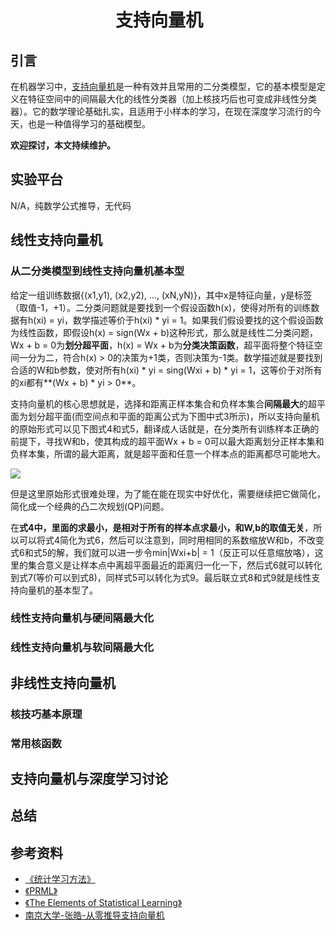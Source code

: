 # 　　　　　　支持向量机
## 引言
在机器学习中，[支持向量机](https://en.wikipedia.org/wiki/Support-vector_machine)是一种有效并且常用的二分类模型，它的基本模型是定义在特征空间中的间隔最大化的线性分类器（加上核技巧后也可变成非线性分类器）。它的数学理论基础扎实，且适用于小样本的学习，在现在深度学习流行的今天，也是一种值得学习的基础模型。

**欢迎探讨，本文持续维护。**



## 实验平台

N/A，纯数学公式推导，无代码



## 线性支持向量机

### 从二分类模型到线性支持向量机基本型
给定一组训练数据{(x1,y1), (x2,y2), ..., (xN,yN)}，其中x是特征向量，y是标签（取值-1，+1）。二分类问题就是要找到一个假设函数h(x)，使得对所有的训练数据有h(xi) = yi，数学描述等价于h(xi) \* yi = 1。如果我们假设要找的这个假设函数为线性函数，即假设h(x) = sign(Wx + b)这种形式，那么就是线性二分类问题，Wx + b = 0为**划分超平面**，h(x) = Wx + b为**分类决策函数**，超平面将整个特征空间一分为二，符合h(x) > 0的决策为+1类，否则决策为-1类。数学描述就是要找到合适的W和b参数，使对所有h(xi) \* yi = sing(Wxi + b) \* yi = 1，这等价于对所有的xi都有**(Wx + b) \* yi > 0**。

支持向量机的核心思想就是，选择和距离正样本集合和负样本集合**间隔最大**的超平面为划分超平面(而空间点和平面的距离公式为下图中式3所示)，所以支持向量机的原始形式可以见下图式4和式5，翻译成人话就是，在分类所有训练样本正确的前提下，寻找W和b，使其构成的超平面Wx + b = 0可以最大距离划分正样本集和负样本集，所谓的最大距离，就是超平面和任意一个样本点的距离都尽可能地大。

![](images/160121.jpg)

但是这里原始形式很难处理，为了能在能在现实中好优化，需要继续把它做简化，简化成一个经典的凸二次规划(QP)问题。

在**式4中，里面的求最小，是相对于所有的样本点求最小，和W,b的取值无关**，所以可以将式4简化为式6，然后可以注意到，同时用相同的系数缩放W和b，不改变式6和式5的解，我们就可以进一步令min|Wxi+b| = 1（反正可以任意缩放咯），这里的集合意义是让样本点中离超平面最近的距离归一化一下，然后式6就可以转化到式7(等价可以到式8)，同样式5可以转化为式9。最后联立式8和式9就是线性支持向量机的基本型了。



### 线性支持向量机与硬间隔最大化

### 线性支持向量机与软间隔最大化



## 非线性支持向量机

### 核技巧基本原理

### 常用核函数



## 支持向量机与深度学习讨论



## 总结



## 参考资料

+ [《统计学习方法》](https://book.douban.com/subject/10590856/)
+ [《PRML》](https://www.douban.com/group/471521/)
+ [《The Elements of Statistical Learning》](https://book.douban.com/subject/3294335/)
+ [南京大学-张皓-从零推导支持向量机](https://github.com/HaoMood/File/blob/master/%E4%BB%8E%E9%9B%B6%E6%8E%A8%E5%AF%BC%E6%94%AF%E6%8C%81%E5%90%91%E9%87%8F%E6%9C%BA(SVM).pdf)
